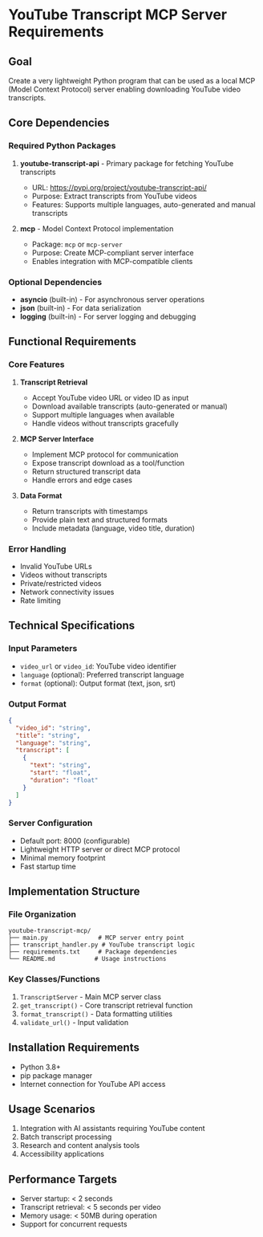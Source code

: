 # YouTube Transcript MCP Server Requirements

## Goal
Create a very lightweight Python program that can be used as a local MCP (Model Context Protocol) server enabling downloading YouTube video transcripts.

## Core Dependencies

### Required Python Packages
1. **youtube-transcript-api** - Primary package for fetching YouTube transcripts
   - URL: https://pypi.org/project/youtube-transcript-api/
   - Purpose: Extract transcripts from YouTube videos
   - Features: Supports multiple languages, auto-generated and manual transcripts

2. **mcp** - Model Context Protocol implementation
   - Package: `mcp` or `mcp-server`
   - Purpose: Create MCP-compliant server interface
   - Enables integration with MCP-compatible clients

### Optional Dependencies
- **asyncio** (built-in) - For asynchronous server operations
- **json** (built-in) - For data serialization
- **logging** (built-in) - For server logging and debugging

## Functional Requirements

### Core Features
1. **Transcript Retrieval**
   - Accept YouTube video URL or video ID as input
   - Download available transcripts (auto-generated or manual)
   - Support multiple languages when available
   - Handle videos without transcripts gracefully

2. **MCP Server Interface**
   - Implement MCP protocol for communication
   - Expose transcript download as a tool/function
   - Return structured transcript data
   - Handle errors and edge cases

3. **Data Format**
   - Return transcripts with timestamps
   - Provide plain text and structured formats
   - Include metadata (language, video title, duration)

### Error Handling
- Invalid YouTube URLs
- Videos without transcripts
- Private/restricted videos
- Network connectivity issues
- Rate limiting

## Technical Specifications

### Input Parameters
- `video_url` or `video_id`: YouTube video identifier
- `language` (optional): Preferred transcript language
- `format` (optional): Output format (text, json, srt)

### Output Format
```json
{
  "video_id": "string",
  "title": "string",
  "language": "string",
  "transcript": [
    {
      "text": "string",
      "start": "float",
      "duration": "float"
    }
  ]
}
```

### Server Configuration
- Default port: 8000 (configurable)
- Lightweight HTTP server or direct MCP protocol
- Minimal memory footprint
- Fast startup time

## Implementation Structure

### File Organization
```
youtube-transcript-mcp/
├── main.py              # MCP server entry point
├── transcript_handler.py # YouTube transcript logic
├── requirements.txt     # Package dependencies
└── README.md           # Usage instructions
```

### Key Classes/Functions
1. `TranscriptServer` - Main MCP server class
2. `get_transcript()` - Core transcript retrieval function
3. `format_transcript()` - Data formatting utilities
4. `validate_url()` - Input validation

## Installation Requirements
- Python 3.8+
- pip package manager
- Internet connection for YouTube API access

## Usage Scenarios
1. Integration with AI assistants requiring YouTube content
2. Batch transcript processing
3. Research and content analysis tools
4. Accessibility applications

## Performance Targets
- Server startup: < 2 seconds
- Transcript retrieval: < 5 seconds per video
- Memory usage: < 50MB during operation
- Support for concurrent requests